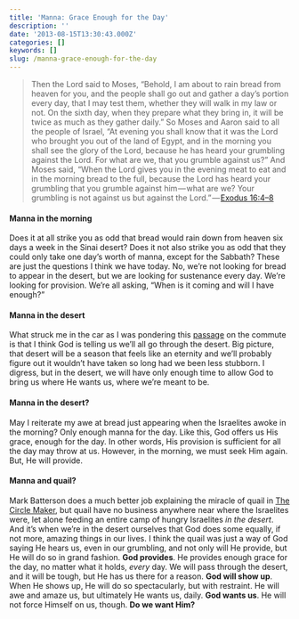 ```yaml
---
title: 'Manna: Grace Enough for the Day'
description: ''
date: '2013-08-15T13:30:43.000Z'
categories: []
keywords: []
slug: /manna-grace-enough-for-the-day
---
```

> Then the Lord said to Moses, “Behold, I am about to rain bread from heaven for you, and the people shall go out and gather a day’s portion every day, that I may test them, whether they will walk in my law or not. On the sixth day, when they prepare what they bring in, it will be twice as much as they gather daily.” So Moses and Aaron said to all the people of Israel, “At evening you shall know that it was the Lord who brought you out of the land of Egypt, and in the morning you shall see the glory of the Lord, because he has heard your grumbling against the Lord. For what are we, that you grumble against us?” And Moses said, “When the Lord gives you in the evening meat to eat and in the morning bread to the full, because the Lord has heard your grumbling that you grumble against him — what are we? Your grumbling is not against us but against the Lord.” — [Exodus 16:4–8](http://www.biblegateway.com/passage/?search=Exodus%2016:4-8&version=ESV)
#### Manna in the morning
Does it at all strike you as odd that bread would rain down from heaven six days a week in the Sinai desert? Does it not also strike you as odd that they could only take one day’s worth of manna, except for the Sabbath? These are just the questions I think we have today. No, we’re not looking for bread to appear in the desert, but we are looking for sustenance every day. We’re looking for provision. We’re all asking, “When is it coming and will I have enough?”
#### Manna in the desert
What struck me in the car as I was pondering this [passage](http://www.biblegateway.com/passage/?search=Exodus%2016&version=ESV) on the commute is that I think God is telling us we’ll all go through the desert. Big picture, that desert will be a season that feels like an eternity and we’ll probably figure out it wouldn’t have taken so long had we been less stubborn. I digress, but in the desert, we will have only enough time to allow God to bring us where He wants us, where we’re meant to be.
#### Manna in the desert?
May I reiterate my awe at bread just appearing when the Israelites awoke in the morning? Only enough manna for the day. Like this, God offers us His grace, enough for the day. In other words, His provision is sufficient for all the day may throw at us. However, in the morning, we must seek Him again. But, He will provide.
#### Manna and quail?
Mark Batterson does a much better job explaining the miracle of quail in [The Circle Maker](http://thecirclemaker.com/about), but quail have no business anywhere near where the Israelites were, let alone feeding an entire camp of hungry Israelites _in the desert_. And it’s when we’re in the desert ourselves that God does some equally, if not more, amazing things in our lives. I think the quail was just a way of God saying He hears us, even in our grumbling, and not only will He provide, but He will do so in grand fashion.
**God provides**. He provides enough grace for the day, no matter what it holds, _every_ day. We will pass through the desert, and it will be tough, but He has us there for a reason. **God will show up**. When He shows up, He will do so spectacularly, but with restraint. He will awe and amaze us, but ultimately He wants us, daily. **God wants us**. He will not force Himself on us, though. **Do we want Him?**
